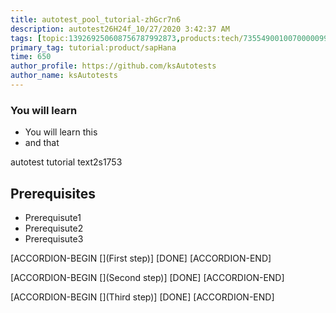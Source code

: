 ```yaml
---
title: autotest_pool_tutorial-zhGcr7n6
description: autotest26H24f_10/27/2020 3:42:37 AM
tags: [topic:139269250608756787992873,products:tech/73554900100700000996,tutorial:experience/advanced]
primary_tag: tutorial:product/sapHana
time: 650
author_profile: https://github.com/ksAutotests
author_name: ksAutotests
---
```

### You will learn
- You will learn this
- and that

autotest tutorial text2s1753

## Prerequisites
- Prerequisute1
- Prerequisute2
- Prerequisute3

[ACCORDION-BEGIN [](First step)]
[DONE]
[ACCORDION-END]

[ACCORDION-BEGIN [](Second step)]
[DONE]
[ACCORDION-END]

[ACCORDION-BEGIN [](Third step)]
[DONE]
[ACCORDION-END]

